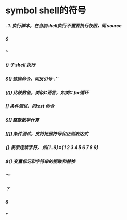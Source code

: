 # symbol shell的符号

##### .  1. 执行脚本，在当前shell执行不需要执行权限，同 source

##### $

##### ^

##### ()  子 shell 执行

##### $()  替换命令，同反引号 `\`\``

##### (())  比较数值，类似C语言，如类C for循环

##### [] 条件测试，同test 命令

##### $[] 整数数学计算

##### [[]] 条件测试，支持拓展符号和正则表达式

##### {}  表示连续字符， 如{1..9}={1 2 3 4 5 6 7 8 9}

##### ${} 变量标记和字符串的提取和替换 

##### ～

#####  ？

#####  &

#####  * 

#####       
